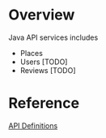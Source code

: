 # Overview
Java API services includes
 * Places
 * Users [TODO]
 * Reviews [TODO]
  
# Reference
[API Definitions](https://docs.google.com/document/d/1ci6uzoiiLVB9m2D0buE0XpmgWRN1fCXMs9B4Sakke6E/edit#heading=h.ddmin9gftg5w)